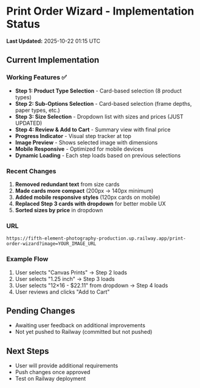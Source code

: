 # Print Order Wizard - Implementation Status

**Last Updated:** 2025-10-22 01:15 UTC

## Current Implementation

### Working Features ✅
- **Step 1: Product Type Selection** - Card-based selection (8 product types)
- **Step 2: Sub-Options Selection** - Card-based selection (frame depths, paper types, etc.)
- **Step 3: Size Selection** - Dropdown list with sizes and prices (JUST UPDATED)
- **Step 4: Review & Add to Cart** - Summary view with final price
- **Progress Indicator** - Visual step tracker at top
- **Image Preview** - Shows selected image with dimensions
- **Mobile Responsive** - Optimized for mobile devices
- **Dynamic Loading** - Each step loads based on previous selections

### Recent Changes
1. **Removed redundant text** from size cards
2. **Made cards more compact** (200px → 140px minimum)
3. **Added mobile responsive styles** (120px cards on mobile)
4. **Replaced Step 3 cards with dropdown** for better mobile UX
5. **Sorted sizes by price** in dropdown

### URL
```
https://fifth-element-photography-production.up.railway.app/print-order-wizard?image=YOUR_IMAGE_URL
```

### Example Flow
1. User selects "Canvas Prints" → Step 2 loads
2. User selects "1.25 inch" → Step 3 loads
3. User selects "12×16 - $22.11" from dropdown → Step 4 loads
4. User reviews and clicks "Add to Cart"

## Pending Changes
- Awaiting user feedback on additional improvements
- Not yet pushed to Railway (committed but not pushed)

## Next Steps
- User will provide additional requirements
- Push changes once approved
- Test on Railway deployment


